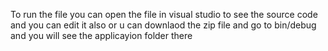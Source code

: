 To run the file you can open the file in visual studio to see the source code and you can edit it also or u can downlaod the zip file and go to bin/debug and you will see the applicayion folder there 
